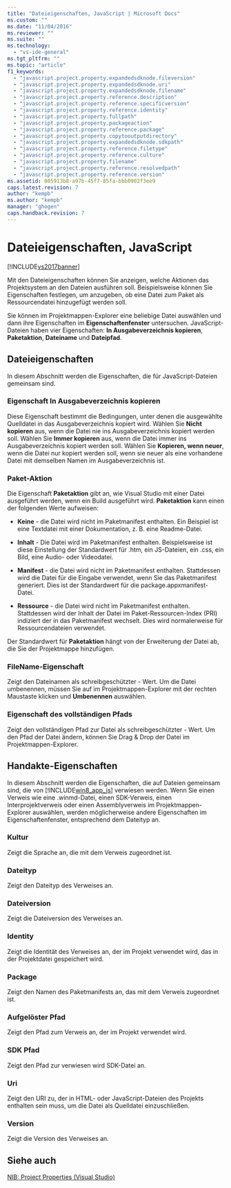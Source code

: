 ```yaml
---
title: "Dateieigenschaften, JavaScript | Microsoft Docs"
ms.custom: ""
ms.date: "11/04/2016"
ms.reviewer: ""
ms.suite: ""
ms.technology: 
  - "vs-ide-general"
ms.tgt_pltfrm: ""
ms.topic: "article"
f1_keywords: 
  - "javascript.project.property.expandedsdknode.fileversion"
  - "javascript.project.property.expandedsdknode.uri"
  - "javascript.project.property.expandedsdknode.filename"
  - "javascript.project.property.reference.description"
  - "javascript.project.property.reference.specificversion"
  - "javascript.project.property.reference.identity"
  - "javascript.project.property.fullpath"
  - "javascript.project.property.packageaction"
  - "javascript.project.property.reference.package"
  - "javascript.project.property.copytooutputdirectory"
  - "javascript.project.property.expandedsdknode.sdkpath"
  - "javascript.project.property.reference.filetype"
  - "javascript.project.property.reference.culture"
  - "javascript.project.property.filename"
  - "javascript.project.property.reference.resolvedpath"
  - "javascript.project.property.reference.version"
ms.assetid: 085913b8-a97b-45f7-85fa-bbb0902f3ee9
caps.latest.revision: 7
author: "kempb"
ms.author: "kempb"
manager: "ghogen"
caps.handback.revision: 7
---
```

# Dateieigenschaften, JavaScript
[!INCLUDE[vs2017banner](../../code-quality/includes/vs2017banner.md)]

Mit den Dateieigenschaften können Sie anzeigen, welche Aktionen das Projektsystem an den Dateien ausführen soll.  Beispielsweise können Sie Eigenschaften festlegen, um anzugeben, ob eine Datei zum Paket als Ressourcendatei hinzugefügt werden soll.  
  
 Sie können im Projektmappen\-Explorer eine beliebige Datei auswählen und dann ihre Eigenschaften im **Eigenschaftenfenster** untersuchen.  JavaScript\-Dateien haben vier Eigenschaften: **In Ausgabeverzeichnis kopieren**, **Paketaktion**, **Dateiname** und **Dateipfad**.  
  
## Dateieigenschaften  
 In diesem Abschnitt werden die Eigenschaften, die für JavaScript\-Dateien gemeinsam sind.  
  
### Eigenschaft In Ausgabeverzeichnis kopieren  
 Diese Eigenschaft bestimmt die Bedingungen, unter denen die ausgewählte Quelldatei in das Ausgabeverzeichnis kopiert wird.  Wählen Sie **Nicht kopieren** aus, wenn die Datei nie ins Ausgabeverzeichnis kopiert werden soll.  Wählen Sie **Immer kopieren** aus, wenn die Datei immer ins Ausgabeverzeichnis kopiert werden soll.  Wählen Sie **Kopieren, wenn neuer**, wenn die Datei nur kopiert werden soll, wenn sie neuer als eine vorhandene Datei mit demselben Namen im Ausgabeverzeichnis ist.  
  
### Paket\-Aktion  
 Die Eigenschaft **Paketaktion** gibt an, wie Visual Studio mit einer Datei ausgeführt werden, wenn ein Build ausgeführt wird.  **Paketaktion** kann einen der folgenden Werte aufweisen:  
  
-   **Keine** \- die Datei wird nicht im Paketmanifest enthalten.  Ein Beispiel ist eine Textdatei mit einer Dokumentation, z. B. eine Readme\-Datei.  
  
-   **Inhalt** \- Die Datei wird im Paketmanifest enthalten.  Beispielsweise ist diese Einstellung der Standardwert für .htm, ein JS\-Dateien, ein .css, ein Bild, eine Audio\- oder Videodatei.  
  
-   **Manifest** \- die Datei wird nicht im Paketmanifest enthalten.  Stattdessen wird die Datei für die Eingabe verwendet, wenn Sie das Paketmanifest generiert.  Dies ist der Standardwert für die package.appxmanifest\-Datei.  
  
-   **Ressource** \- die Datei wird nicht im Paketmanifest enthalten.  Stattdessen wird der Inhalt der Datei im Paket\-Ressourcen\-Index \(PRI\) indiziert der in das Paketmanifest wechselt.  Dies wird normalerweise für Ressourcendateien verwendet.  
  
 Der Standardwert für **Paketaktion** hängt von der Erweiterung der Datei ab, die Sie der Projektmappe hinzufügen.  
  
### FileName\-Eigenschaft  
 Zeigt den Dateinamen als schreibgeschützter \- Wert.  Um die Datei umbenennen, müssen Sie auf im Projektmappen\-Explorer mit der rechten Maustaste klicken und **Umbenennen** auswählen.  
  
### Eigenschaft des vollständigen Pfads  
 Zeigt den vollständigen Pfad zur Datei als schreibgeschützter \- Wert.  Um den Pfad der Datei ändern, können Sie Drag & Drop der Datei im Projektmappen\-Explorer.  
  
## Handakte\-Eigenschaften  
 In diesem Abschnitt werden die Eigenschaften, die auf Dateien gemeinsam sind, die von [!INCLUDE[win8_app_js](../../ide/reference/includes/win8_app_js_md.md)] verwiesen werden.  Wenn Sie einen Verweis wie eine .winmd\-Datei, einen SDK\-Verweis, einen Interprojektverweis oder einen Assemblyverweis im Projektmappen\-Explorer auswählen, werden möglicherweise andere Eigenschaften im Eigenschaftenfenster, entsprechend dem Dateityp an.  
  
### Kultur  
 Zeigt die Sprache an, die mit dem Verweis zugeordnet ist.  
  
### Dateityp  
 Zeigt den Dateityp des Verweises an.  
  
### Dateiversion  
 Zeigt die Dateiversion des Verweises an.  
  
### Identity  
 Zeigt die Identität des Verweises an, der im Projekt verwendet wird, das in der Projektdatei gespeichert wird.  
  
### Package  
 Zeigt den Namen des Paketmanifests an, das mit dem Verweis zugeordnet ist.  
  
### Aufgelöster Pfad  
 Zeigt den Pfad zum Verweis an, der im Projekt verwendet wird.  
  
### SDK Pfad  
 Zeigt den Pfad zur verwiesen wird SDK\-Datei an.  
  
### Uri  
 Zeigt den URI zu, der in HTML\- oder JavaScript\-Dateien des Projekts enthalten sein muss, um die Datei als Quelldatei einzuschließen.  
  
### Version  
 Zeigt die Version des Verweises an.  
  
## Siehe auch  
 [NIB: Project Properties \(Visual Studio\)](http://msdn.microsoft.com/de-de/eb4c97ed-f667-4850-98d0-6e2a4d21bbca)